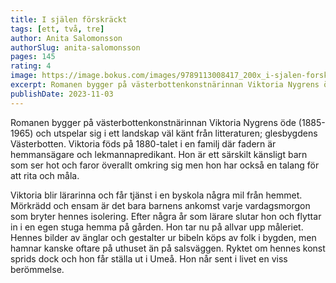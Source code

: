 ```yaml
---
title: I själen förskräckt
tags: [ett, två, tre]
author: Anita Salomonsson
authorSlug: anita-salomonsson
pages: 145
rating: 4
image: https://image.bokus.com/images/9789113008417_200x_i-sjalen-forskrackt-roman
excerpt: Romanen bygger på västerbottenkonstnärinnan Viktoria Nygrens öde (1885-1965) och utspelar sig i ett landskap väl känt från litteraturen; glesbygdens Västerbotten. Viktoria föds på 1880-talet i en familj där fadern är hemmansägare och lekmannapredikant. Hon är ett särskilt känsligt barn som ser hot och faror överallt omkring sig men hon har också en talang för att rita och måla. Viktoria blir lärarinna och får tjänst i en byskola några mil från hemmet. Mörkrädd och ensam är det bara barnens ankomst varje vardagsmorgon som bryter hennes isolering. Efter några år som lärare slutar hon och flyttar in i en egen stuga hemma på gården. Hon tar nu på allvar upp måleriet. Hennes bilder av änglar och gestalter ur bibeln köps av folk i bygden, men hamnar kanske oftare på uthuset än på salsväggen. Ryktet om hennes konst sprids dock och hon får ställa ut i Umeå. Hon når sent i livet en viss berömmelse.
publishDate: 2023-11-03
---
```

Romanen bygger på västerbottenkonstnärinnan Viktoria Nygrens öde (1885-1965) och utspelar sig i ett landskap väl känt från litteraturen; glesbygdens Västerbotten. Viktoria föds på 1880-talet i en familj där fadern är hemmansägare och lekmannapredikant. Hon är ett särskilt känsligt barn som ser hot och faror överallt omkring sig men hon har också en talang för att rita och måla. 

Viktoria blir lärarinna och får tjänst i en byskola några mil från hemmet. Mörkrädd och ensam är det bara barnens ankomst varje vardagsmorgon som bryter hennes isolering. Efter några år som lärare slutar hon och flyttar in i en egen stuga hemma på gården. Hon tar nu på allvar upp måleriet. Hennes bilder av änglar och gestalter ur bibeln köps av folk i bygden, men hamnar kanske oftare på uthuset än på salsväggen. Ryktet om hennes konst sprids dock och hon får ställa ut i Umeå. Hon når sent i livet en viss berömmelse.